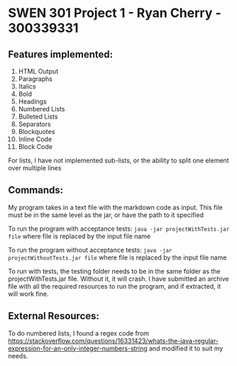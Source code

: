 # SWEN 301 Project 1 - Ryan Cherry - 300339331

## Features implemented:
1. HTML Output
2. Paragraphs
3. Italics
4. Bold
5. Headings
6. Numbered Lists
7. Bulleted Lists
8. Separators
9. Blockquotes
10. Inline Code
11. Block Code

For lists, I have not implemented sub-lists, or the ability to split one element over multiple lines

## Commands:
My program takes in a text file with the markdown code as input. 
This file must be in the same level as the jar, or have the path to it specified

To run the program with acceptance tests: `java -jar projectWithTests.jar file` 
where file is replaced by the input file name 

To run the program without acceptance tests: `java -jar projectWithoutTests.jar file` 
where file is replaced by the input file name

To run with tests, the testing folder needs to be in the same folder as the projectWithTests.jar file. Without it, it will crash.
I have submitted an archive file with all the required resources to run the program, and if extracted, it will work fine. 

## External Resources:
To do numbered lists, I found a regex code from https://stackoverflow.com/questions/16331423/whats-the-java-regular-expression-for-an-only-integer-numbers-string
and modified it to suit my needs.  
